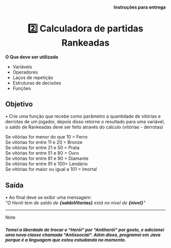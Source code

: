 <h4 align="right"> Instruções para entrega </h4>
<h1 align="center"> 2️⃣ Calculadora de partidas Rankeadas </h1>

**O Que deve ser utilizado**

- Variáveis
- Operadores
- Laços de repetição
- Estruturas de decisões
- Funções

## Objetivo

• Crie uma função que recebe como parâmetro a quantidade de vitórias e derrotas de um jogador,
depois disso retorne o resultado para uma variável, o saldo de Rankeadas deve ser feito através do calculo (vitórias - derrotas)

 Se vitórias for menor do que 10 = Ferro<br>
 Se vitórias for entre 11 e 20 = Bronze<br>
 Se vitórias for entre 21 e 50 = Prata<br>
 Se vitórias for entre 51 e 80 = Ouro<br>
 Se vitórias for entre 81 e 90 = Diamante<br>
 Se vitórias for entre 91 e 100= Lendário<br>
 Se vitórias for maior ou igual a 101 = Imortal

## Saída

• Ao final deve se exibir uma mensagem: <br>_"O Herói tem de saldo de **{saldoVitorias}** está no nível de **{nivel}**"_

---
>[!NOTE]
>### <sup>_Tomei a liberdade de trocar o "Herói" por "Antiherói" por gosto, e adicionei uma nova classe chamada "Antissocial". Além disso, programei em Java porque é a linguagem que estou estudando no momento._</sup>
